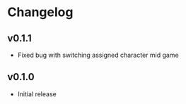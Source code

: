 # Changelog

## v0.1.1
* Fixed bug with switching assigned character mid game 

## v0.1.0
* Initial release
